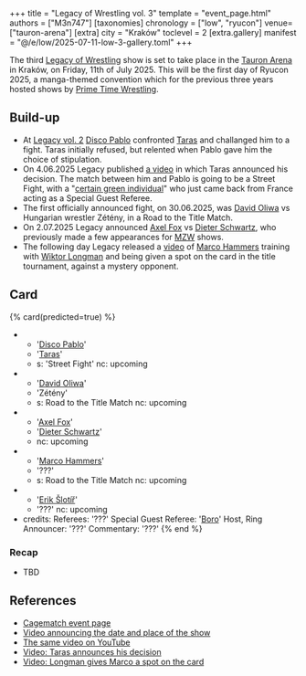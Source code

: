 +++
title = "Legacy of Wrestling vol. 3"
template = "event_page.html"
authors = ["M3n747"]
[taxonomies]
chronology = ["low", "ryucon"]
venue=["tauron-arena"]
[extra]
city = "Kraków"
toclevel = 2
[extra.gallery]
manifest = "@/e/low/2025-07-11-low-3-gallery.toml"
+++

The third [Legacy of Wrestling](@/o/low.md) show is set to take place in the [Tauron Arena](@/v/tauron-arena.md) in Kraków, on Friday, 11th of July 2025. This will be the first day of Ryucon 2025, a manga-themed convention which for the previous three years hosted shows by [Prime Time Wrestling](@/o/ptw.md).

## Build-up

* At [Legacy vol. 2](@/e/low/2025-04-06-low-2.md) [Disco Pablo](@/w/disco-pablo.md) confronted [Taras](@/w/taras.md) and challanged him to a fight. Taras initially refused, but relented when Pablo gave him the choice of stipulation.
* On 4.06.2025 Legacy published [a video][uliczne-disco] in which Taras announced his decision. The match between him and Pablo is going to be a Street Fight, with a "[certain green individual](@/w/boro.md)" who just came back from France acting as a Special Guest Referee.
* The first officially announced fight, on 30.06.2025, was [David Oliwa](@/w/david-oliwa.md) vs Hungarian wrestler Zétény, in a Road to the Title Match.
* On 2.07.2025 Legacy announced [Axel Fox](@/w/axel-fox.md) vs [Dieter Schwartz](@/w/dieter-schwartz.md), who previously made a few appearances for [MZW](@/o/mzw.md) shows.
* The following day Legacy released a [video][marco-wszystkich-rozwali] of [Marco Hammers](@/w/marco-hammers.md) training with [Wiktor Longman](@/w/wiktor-longman.md) and being given a spot on the card in the title tournament, against a mystery opponent.

## Card

{% card(predicted=true) %}
- - '[Disco Pablo](@/w/disco-pablo.md)'
  - '[Taras](@/w/taras.md)'
  - s: 'Street Fight'
    nc: upcoming
- - '[David Oliwa](@/w/david-oliwa.md)'
  - 'Zétény'
  - s: Road to the Title Match
    nc: upcoming
- - '[Axel Fox](@/w/axel-fox.md)'
  - '[Dieter Schwartz](@/w/dieter-schwartz.md)'
  - nc: upcoming
- - '[Marco Hammers](@/w/marco-hammers.md)'
  - '???'
  - s: Road to the Title Match
    nc: upcoming
- - '[Erik Šlotíř](@/w/erik-slotir.md)'
  - '???'
    nc: upcoming
- credits:
    Referees: '???'
    Special Guest Referee: '[Boro](@/w/boro.md)'
    Host, Ring Announcer: '???'
    Commentary: '???'
{% end %}

### Recap

* TBD

## References

* [Cagematch event page](https://www.cagematch.net/?id=1&nr=425357)
* [Video announcing the date and place of the show](https://www.facebook.com/legacyofwrestlingpl/videos/1209475247303707)
* [The same video on YouTube](https://www.youtube.com/watch?v=VQgkf_uaaOw)
* [Video: Taras announces his decision][uliczne-disco]
* [Video: Longman gives Marco a spot on the card][marco-wszystkich-rozwali]

[uliczne-disco]: https://www.facebook.com/watch/?v=1255085909641448
[marco-wszystkich-rozwali]: https://www.facebook.com/legacyofwrestlingpl/videos/1507398263975287
